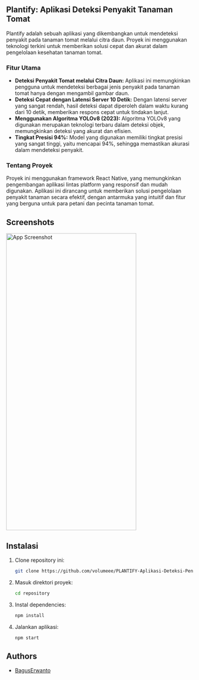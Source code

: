## Plantify: Aplikasi Deteksi Penyakit Tanaman Tomat

Plantify adalah sebuah aplikasi yang dikembangkan untuk mendeteksi penyakit pada tanaman tomat melalui citra daun. Proyek ini menggunakan teknologi terkini untuk memberikan solusi cepat dan akurat dalam pengelolaan kesehatan tanaman tomat.

### Fitur Utama

- **Deteksi Penyakit Tomat melalui Citra Daun:** Aplikasi ini memungkinkan pengguna untuk mendeteksi berbagai jenis penyakit pada tanaman tomat hanya dengan mengambil gambar daun.
- **Deteksi Cepat dengan Latensi Server 10 Detik:** Dengan latensi server yang sangat rendah, hasil deteksi dapat diperoleh dalam waktu kurang dari 10 detik, memberikan respons cepat untuk tindakan lanjut.
- **Menggunakan Algoritma YOLOv8 (2023):** Algoritma YOLOv8 yang digunakan merupakan teknologi terbaru dalam deteksi objek, memungkinkan deteksi yang akurat dan efisien.
- **Tingkat Presisi 94%:** Model yang digunakan memiliki tingkat presisi yang sangat tinggi, yaitu mencapai 94%, sehingga memastikan akurasi dalam mendeteksi penyakit.

### Tentang Proyek

Proyek ini menggunakan framework React Native, yang memungkinkan pengembangan aplikasi lintas platform yang responsif dan mudah digunakan. Aplikasi ini dirancang untuk memberikan solusi pengelolaan penyakit tanaman secara efektif, dengan antarmuka yang intuitif dan fitur yang berguna untuk para petani dan pecinta tanaman tomat.


## Screenshots

<img src="https://github.com/volumeee/PLANTIFY-Aplikasi-Deteksi-Penyakit-Tanaman-Tomat/blob/3bec735de777fac137c047348e55c910fe2e1720/run.gif" alt="App Screenshot" width="350" height="800">


## Instalasi

1. Clone repository ini:
   ```bash
   git clone https://github.com/volumeee/PLANTIFY-Aplikasi-Deteksi-Penyakit-Tanaman-Tomat.git

2. Masuk direktori proyek:
   ```bash
   cd repository

2. Instal dependencies:
   ```bash
   npm install

2. Jalankan aplikasi:
   ```bash
   npm start


## Authors

- [BagusErwanto](https://github.com/volumeee)

